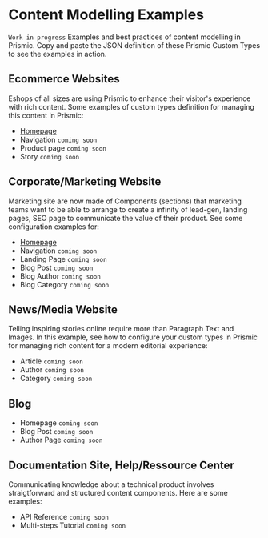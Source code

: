 # Content Modelling Examples
`Work in progress`
Examples and best practices of content modelling in Prismic. Copy and paste the JSON definition of these Prismic Custom Types to see the examples in action.

## Ecommerce Websites

Eshops of all sizes are using Prismic to enhance their visitor's experience with rich content. Some examples of custom types definition for managing this content in Prismic:
* [Homepage](https://github.com/prismicio/content-modelling-examples/blob/main/Ecommerce/homepage.json)
* Navigation `coming soon`
* Product page `coming soon`
* Story `coming soon`

## Corporate/Marketing Website

Marketing site are now made of Components (sections) that marketing teams want to be able to arrange to create a infinity of lead-gen, landing pages, SEO page to communicate the value of their product. See some configuration examples for:
* [Homepage]()
* Navigation `coming soon`
* Landing Page `coming soon`
* Blog Post `coming soon`
* Blog Author `coming soon`
* Blog Category `coming soon`

## News/Media Website

Telling inspiring stories online require more than Paragraph Text and Images. In this example, see how to configure your custom types in Prismic for managing rich content for a modern editorial experience:
* Article `coming soon`
* Author `coming soon`
* Category `coming soon`

## Blog

* Homepage `coming soon`
* Blog Post `coming soon`
* Author Page `coming soon`


## Documentation Site, Help/Ressource Center

Communicating knowledge about a technical product involves straigtforward and structured content components. Here are some examples:
* API Reference  `coming soon`
* Multi-steps Tutorial `coming soon`
